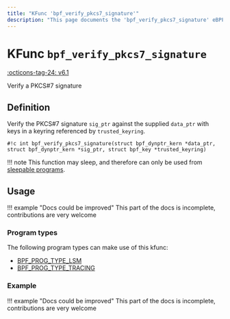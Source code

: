 ```yaml
---
title: "KFunc 'bpf_verify_pkcs7_signature'"
description: "This page documents the 'bpf_verify_pkcs7_signature' eBPF kfunc, including its defintion, usage, program types that can use it, and examples."
---
```

# KFunc `bpf_verify_pkcs7_signature`

<!-- [FEATURE_TAG](bpf_verify_pkcs7_signature) -->
[:octicons-tag-24: v6.1](https://github.com/torvalds/linux/commit/865b0566d8f1a0c3937e5eb4bd6ba4ef03e7e98c)
<!-- [/FEATURE_TAG] -->

Verify a PKCS#7 signature

## Definition

Verify the PKCS#7 signature `sig_ptr` against the supplied `data_ptr` with keys in a keyring referenced by `trusted_keyring`.

<!-- [KFUNC_DEF] -->
`#!c int bpf_verify_pkcs7_signature(struct bpf_dynptr_kern *data_ptr, struct bpf_dynptr_kern *sig_ptr, struct bpf_key *trusted_keyring)`

!!! note
    This function may sleep, and therefore can only be used from [sleepable programs](../../syscall/BPF_PROG_LOAD/#bpf_f_sleepable).
<!-- [/KFUNC_DEF] -->

## Usage

!!! example "Docs could be improved"
    This part of the docs is incomplete, contributions are very welcome

### Program types

The following program types can make use of this kfunc:

<!-- [KFUNC_PROG_REF] -->
- [BPF_PROG_TYPE_LSM](../program-type/BPF_PROG_TYPE_LSM.md)
- [BPF_PROG_TYPE_TRACING](../program-type/BPF_PROG_TYPE_TRACING.md)
<!-- [/KFUNC_PROG_REF] -->

### Example

!!! example "Docs could be improved"
    This part of the docs is incomplete, contributions are very welcome

